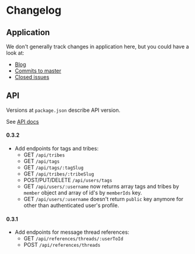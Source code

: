 # Changelog


## Application

We don't generally track changes in application here, but you could have a look at:
- [Blog](http://ideas.trustroots.org/)
- [Commits to master](https://github.com/Trustroots/trustroots/commits/master)
- [Closed issues](https://github.com/trustroots/trustroots/issues?q=is%3Aissue+is%3Aclosed)


## API

Versions at `package.json` describe API version.

See [API docs](http://developers.trustroots.org/docs/api/)

#### 0.3.2
- Add endpoints for tags and tribes:
  - GET `/api/tribes`
  - GET `/api/tags`
  - GET `/api/tags/:tagSlug`
  - GET `/api/tribes/:tribeSlug`
  - POST/PUT/DELETE `/api/users/tags`
  - GET `/api/users/:username` now returns array tags and tribes by `member` object and array of id's by `memberIds` key.
  - GET `/api/users/:username` doesn't return `public` key anymore for other than authenticated user's profile.

#### 0.3.1
- Add endpoints for message thread references:
  - GET `/api/references/threads/:userToId`
  - POST `/api/references/threads`
